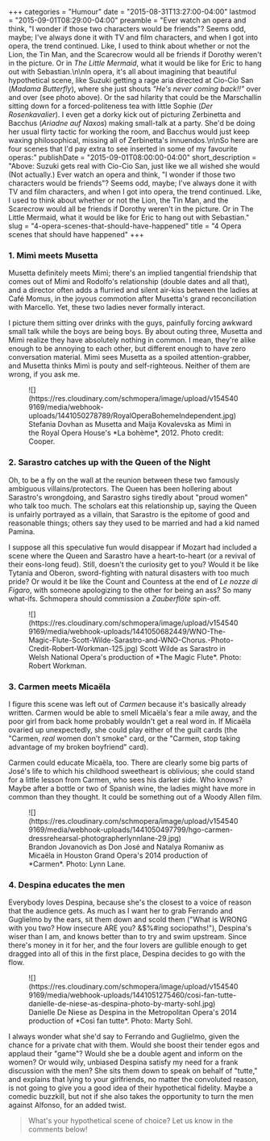 +++
categories = "Humour"
date = "2015-08-31T13:27:00-04:00"
lastmod = "2015-09-01T08:29:00-04:00"
preamble = "Ever watch an opera and think, \"I wonder if those two characters would be friends\"? Seems odd, maybe; I've always done it with TV and film characters, and when I got into opera, the trend continued. Like, I used to think about whether or not the Lion, the Tin Man, and the Scarecrow would all be friends if Dorothy weren't in the picture. Or in *The Little Mermaid*, what it would be like for Eric to hang out with Sebastian.\n\nIn opera, it's all about imagining that beautiful hypothetical scene, like Suzuki getting a rage aria directed at Cio-Cio San (*Madama Butterfly*), where she just shouts *\"He's never coming back!!\"* over and over (see photo above). Or the sad hilarity that could be the Marschallin sitting down for a forced-politeness tea with little Sophie (*Der Rosenkavalier*). I even get a dorky kick out of picturing Zerbinetta and Bacchus (*Ariadne auf Naxos*) making small-talk at a party. She'd be doing her usual flirty tactic for working the room, and Bacchus would just keep waxing philosophical, missing all of Zerbinetta's innuendos.\n\nSo here are four scenes that I'd pay extra to see inserted in some of my favourite operas:"
publishDate = "2015-09-01T08:00:00-04:00"
short_description = "Above: Suzuki gets real with Cio-Cio San, just like we all wished she would (Not actually.) Ever watch an opera and think, \"I wonder if those two characters would be friends\"? Seems odd, maybe; I've always done it with TV and film characters, and when I got into opera, the trend continued. Like, I used to think about whether or not the Lion, the Tin Man, and the Scarecrow would all be friends if Dorothy weren't in the picture. Or in The Little Mermaid, what it would be like for Eric to hang out with Sebastian."
slug = "4-opera-scenes-that-should-have-happened"
title = "4 Opera scenes that should have happened"
+++

### 1. Mimì meets Musetta

Musetta definitely meets Mimì; there's an implied tangential friendship that comes out of Mimì and Rodolfo's relationship (double dates and all that), and a director often adds a flurried and silent air-kiss between the ladies at Café Momus, in the joyous commotion after Musetta's grand reconciliation with Marcello. Yet, these two ladies never formally interact. 

I picture them sitting over drinks with the guys, painfully forcing awkward small talk while the boys are being boys. By about outing three, Musetta and Mimì realize they have absolutely nothing in common. I mean, they're alike enough to be annoying to each other, but different enough to have zero conversation material. Mimì sees Musetta as a spoiled attention-grabber, and Musetta thinks Mimì is pouty and self-righteous. Neither of them are wrong, if you ask me.

<figure data-type="image">
![](https://res.cloudinary.com/schmopera/image/upload/v1545409169/media/webhook-uploads/1441050278789/RoyalOperaBohemeIndependent.jpg)
<figcaption>Stefania Dovhan as Musetta and Maija Kovalevska as Mimì in the Royal Opera House's *La bohème*, 2012. Photo credit: Cooper.</figcaption>
</figure>

### 2. Sarastro catches up with the Queen of the Night

Oh, to be a fly on the wall at the reunion between these two famously ambiguous villains/protectors. The Queen has been hollering about Sarastro's wrongdoing, and Sarastro sighs tiredly about "proud women" who talk too much. The scholars eat this relationship up, saying the Queen is unfairly portrayed as a villain, that Sarastro is the epitome of good and reasonable things; others say they used to be married and had a kid named Pamina. 

I suppose all this speculative fun would disappear if Mozart had included a scene where the Queen and Sarastro have a heart-to-heart (or a revival of their eons-long feud). Still, doesn't the curiosity get to you? Would it be like Tytania and Oberon, sword-fighting with natural disasters with too much pride? Or would it be like the Count and Countess at the end of *Le nozze di Figaro*, with someone apologizing to the other for being an ass? So many what-ifs. Schmopera should commission a *Zauberflöte* spin-off.

<figure data-type="image">
![](https://res.cloudinary.com/schmopera/image/upload/v1545409169/media/webhook-uploads/1441050682449/WNO-The-Magic-Flute-Scott-Wilde-Sarastro-and-WNO-Chorus.-Photo-Credit-Robert-Workman-125.jpg)
</figcaption>Scott Wilde as Sarastro in Welsh National Opera's production of *The Magic Flute*. Photo: Robert Workman.</figcaption>
</figure>

### 3. Carmen meets Micaëla 

I figure this scene was left out of *Carmen* because it's basically already written. Carmen would be able to smell Micaëla's fear a mile away, and the poor girl from back home probably wouldn't get a real word in. If Micaëla ovaried up unexpectedly, she could play either of the guilt cards (the "Carmen, *real* women don't smoke" card, or the "Carmen, stop taking advantage of my broken boyfriend" card). 

Carmen could educate Micaëla, too. There are clearly some big parts of José's life to which his childhood sweetheart is oblivious; she could stand for a little lesson from Carmen, who sees his darker side. Who knows? Maybe after a bottle or two of Spanish wine, the ladies might have more in common than they thought. It could be something out of a Woody Allen film.

<figure data-type="image">
![](https://res.cloudinary.com/schmopera/image/upload/v1545409169/media/webhook-uploads/1441050497799/hgo-carmen-dressrehearsal-photographerlynnlane-29.jpg)
<figcaption>Brandon Jovanovich as Don José and Natalya Romaniw
as Micaëla in Houston Grand Opera's 2014 production of *Carmen*. Photo: Lynn Lane.</figcaption>
</figure>

### 4. Despina educates the men

Everybody loves Despina, because she's the closest to a voice of reason that the audience gets. As much as I want her to grab Ferrando and Guglielmo by the ears, sit them down and scold them ("What is WRONG with you two? How insecure ARE you? &$%#ing sociopaths!"), Despina's wiser than I am, and knows better than to try and swim upstream. Since there's money in it for her, and the four lovers are gullible enough to get dragged into all of this in the first place, Despina decides to go with the flow.  

<figure data-type="image">
![](https://res.cloudinary.com/schmopera/image/upload/v1545409169/media/webhook-uploads/1441051275460/cosi-fan-tutte-danielle-de-niese-as-despina-photo-by-marty-sohl.jpg)
<figcaption>Danielle De Niese as Despina in the Metropolitan Opera's 2014 production of *Così fan tutte*. Photo: Marty Sohl.</figcaption>
</figure>

I always wonder what she'd say to Ferrando and Guglielmo, given the chance for a private chat with them. Would she boost their tender egos and applaud their "game"? Would she be a double agent and inform on the women? Or would wily, unbiased Despina satisfy my need for a frank discussion with the men? She sits them down to speak on behalf of "tutte," and explains that lying to your girlfriends, no matter the convoluted reason, is not going to give you a good idea of their hypothetical fidelity. Maybe a comedic buzzkill, but not if she also takes the opportunity to turn the men against Alfonso, for an added twist.

>What's your hypothetical scene of choice? Let us know in the comments below!
